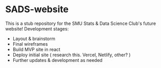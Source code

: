 # SADS-website

This is a stub repository for the SMU Stats & Data Science Club's future website! 
Development stages:
*  Layout & brainstorm
*  Final wireframes
*  Build MVP site in react
*  Deploy initial site ( research this. Vercel, Netlify, other? )
*  Further updates & development as needed
